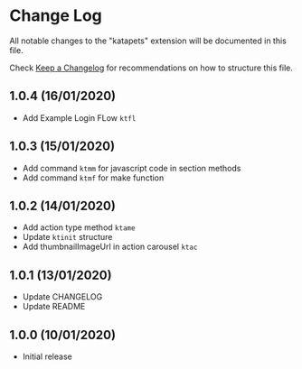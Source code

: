 # Change Log

All notable changes to the "katapets" extension will be documented in this file.

Check [Keep a Changelog](https://github.com/Shiyinq/katapets) for recommendations on how to structure this file.

## 1.0.4 (16/01/2020)

- Add Example Login FLow ```ktfl```

## 1.0.3 (15/01/2020)

- Add command ```ktmm``` for javascript code in section methods
- Add command ```ktmf``` for make function

## 1.0.2 (14/01/2020)

- Add action type method ```ktame```
- Update ```ktinit``` structure
- Add thumbnailImageUrl in action carousel ```ktac```
  
## 1.0.1 (13/01/2020)

- Update CHANGELOG
- Update README
  
## 1.0.0 (10/01/2020)

- Initial release